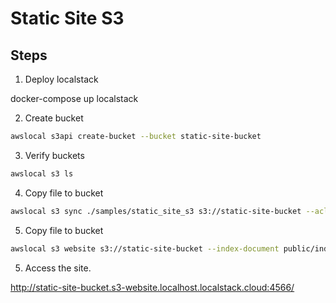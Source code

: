 # Static Site S3

## Steps

1. Deploy localstack

docker-compose up localstack

2. Create bucket

```sh
awslocal s3api create-bucket --bucket static-site-bucket
```

3. Verify buckets

```sh
awslocal s3 ls
```

4. Copy file to bucket

```sh
awslocal s3 sync ./samples/static_site_s3 s3://static-site-bucket --acl public-read
```

5. Copy file to bucket

```sh
awslocal s3 website s3://static-site-bucket --index-document public/index.html
```

5. Access the site.

http://static-site-bucket.s3-website.localhost.localstack.cloud:4566/
